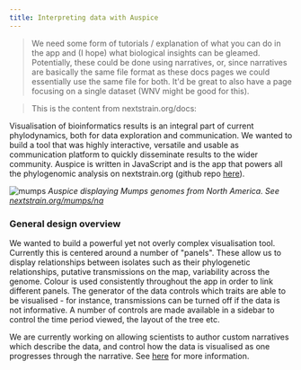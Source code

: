 ```yaml
---
title: Interpreting data with Auspice
---
```


> We need some form of tutorials / explanation of what you can do in the app and (I hope) what biological insights can be gleamed.
Potentially, these could be done using narratives, or, since narratives are basically the same file format as these docs pages we could essentially use the same file for both. 
It'd be great to also have a page focusing on a single dataset (WNV might be good for this).


>This is the content from nextstrain.org/docs:


Visualisation of bioinformatics results is an integral part of current phylodynamics, both for data exploration and communication.
We wanted to build a tool that was highly interactive, versatile and usable as communication platform to quickly disseminate results to the wider community.
Auspice is written in JavaScript and is the app that powers all the phylogenomic analysis on nextstrain.org (github repo [here](https://www.github.com/nextstrain/auspice)).


![mumps](assets/mumps.png)
*Auspice displaying Mumps genomes from North America. See [nextstrain.org/mumps/na](https://www.nextstrain.org/mumps/na)*


### General design overview
We wanted to build a powerful yet not overly complex visualisation tool.
Currently this is centered around a number of "panels".
These allow us to display relationships between isolates such as their phylogenetic relationships, putative transmissions on the map, variability across the genome.
Colour is used consistently throughout the app in order to link different panels.
The generator of the data controls which traits are able to be visualised - for instance, transmissions can be turned off if the data is not informative.
A number of controls are made available in a sidebar to control the time period viewed, the layout of the tree etc.

We are currently working on allowing scientists to author custom narratives which describe the data, and control how the data is visualised as one progresses through the narrative.
See [here](/docs/visualisation/narratives) for more information.